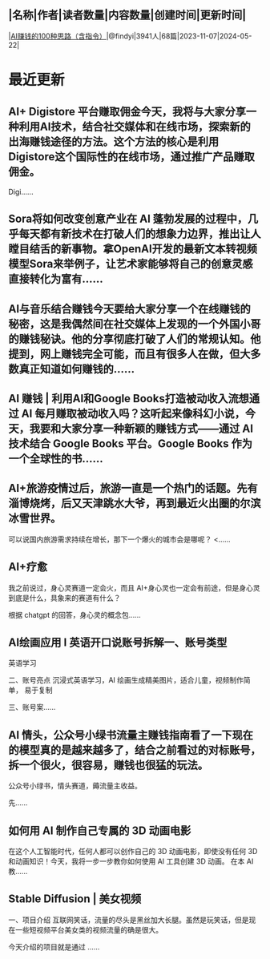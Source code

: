 |名称|作者|读者数量|内容数量|创建时间|更新时间|
---
|[AI赚钱的100种思路（含指令）](https://xiaobot.net/p/321456?refer=0b133df9-27dc-423b-8101-639049001c13)|@findyi|3941人|68篇|2023-11-07|2024-05-22|

# 最近更新
## AI+ Digistore 平台赚取佣金今天，我将与大家分享一种利用AI技术，结合社交媒体和在线市场，探索新的出海赚钱途径的方法。这个方法的核心是利用Digistore这个国际性的在线市场，通过推广产品赚取佣金。
Digi......
## Sora将如何改变创意产业在 AI 蓬勃发展的过程中，几乎每天都有新技术在打破人们的想象力边界，推出让人瞠目结舌的新事物。拿OpenAI开发的最新文本转视频模型Sora来举例子，让艺术家能够将自己的创意灵感直接转化为富有......
## AI与音乐结合赚钱今天要给大家分享一个在线赚钱的秘密，这是我偶然间在社交媒体上发现的一个外国小哥的赚钱秘诀。他的分享彻底打破了人们的常规认知。他提到，网上赚钱完全可能，而且有很多人在做，但大多数真正知道如何赚钱的......
## AI 赚钱 | 利用AI和Google Books打造被动收入流想通过 AI 每月赚取被动收入吗？这听起来像科幻小说，今天，我要和大家分享一种新颖的赚钱方式——通过 AI 技术结合 Google Books 平台。Google Books 作为一个全球性的书......
## AI+旅游疫情过后，旅游一直是一个热门的话题。先有淄博烧烤，后又天津跳水大爷，再到最近火出圈的尔滨冰雪世界。

可以说国内旅游需求持续在增长，那下一个爆火的城市会是哪呢？
<......
## AI+疗愈
我之前说过，身心灵赛道一定会火，而且 AI+身心灵也一定会有前途，但是身心灵到底是什么，具象来的赛道有什么？

根据 chatgpt 的回答，身心灵的概念包......
## AI绘画应用 I 英语开口说账号拆解一、账号类型
英语学习

二、账号亮点
沉浸式英语学习，AI 绘画生成精美图片，适合儿童，视频制作简单， 易于复制

三、账号案......
## AI 情头，公众号小绿书流量主赚钱指南看了一下现在的模型真的是越来越多了，结合之前看过的对标账号，拆一个很火，很容易，赚钱也很猛的玩法。

公众号小绿书，情头赛道，薅流量主收益。

先......
## 如何用 AI 制作自己专属的 3D 动画电影
在这个人工智能时代，任何人都可以创作自己的 3D 动画电影，即使没有任何 3D 和动画知识！今天，我将一步一步教你如何使用 AI 工具创建 3D 动画。
在本 AI 教......
## Stable Diffusion | 美女视频
一、项目介绍
互联网笑话，流量的尽头是黑丝加大长腿。虽然是玩笑话，但是现在一些短视频平台美女类的视频流量的确是很大。

今天介绍的项目就是通过 ......

